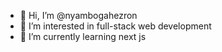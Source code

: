 - 👋 Hi, I’m @nyambogahezron
- 👀 I’m interested in full-stack web development
- 🌱 I’m currently learning next js



